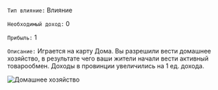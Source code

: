 `Тип влияние:` Влияние

`Необходимый доход:` 0

`Прибыль:` 1

`Описание:` Играется на карту Дома. Вы разрешили вести домашнее хозяйство, в результате чего ваши жители начали вести активный товарообмен. Доходы в провинции увеличились на 1 ед. дохода.

![Домашнее хозяйство](http://tvmvest.ru/wp-content/uploads/2013/09/0-%D0%9E%D0%B3%D0%BE%D1%80%D0%BE%D0%B4.jpg)
